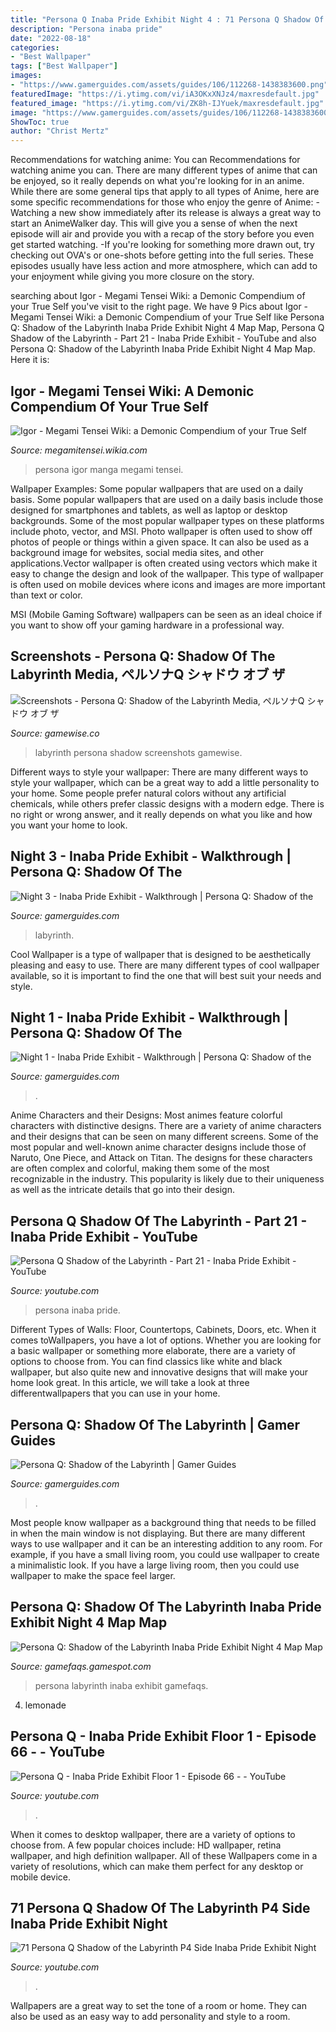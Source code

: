 ```yaml
---
title: "Persona Q Inaba Pride Exhibit Night 4 : 71 Persona Q Shadow Of The Labyrinth P4 Side Inaba Pride Exhibit Night"
description: "Persona inaba pride"
date: "2022-08-18"
categories:
- "Best Wallpaper"
tags: ["Best Wallpaper"]
images:
- "https://www.gamerguides.com/assets/guides/106/112268-1438383600.png"
featuredImage: "https://i.ytimg.com/vi/iA3OKxXNJz4/maxresdefault.jpg"
featured_image: "https://i.ytimg.com/vi/ZK8h-IJYuek/maxresdefault.jpg"
image: "https://www.gamerguides.com/assets/guides/106/112268-1438383600.png"
ShowToc: true
author: "Christ Mertz"
---
```



Recommendations for watching anime: You can
Recommendations for watching anime you can. There are many different types of anime that can be enjoyed, so it really depends on what you're looking for in an anime. While there are some general tips that apply to all types of Anime, here are some specific recommendations for those who enjoy the genre of Anime: 
-Watching a new show immediately after its release is always a great way to start an AnimeWalker day. This will give you a sense of when the next episode will air and provide you with a recap of the story before you even get started watching. 
-If you're looking for something more drawn out, try checking out OVA's or one-shots before getting into the full series. These episodes usually have less action and more atmosphere, which can add to your enjoyment while giving you more closure on the story.

	

		
searching about Igor - Megami Tensei Wiki: a Demonic Compendium of your True Self you've visit to the right page. We have 9 Pics about Igor - Megami Tensei Wiki: a Demonic Compendium of your True Self like Persona Q: Shadow of the Labyrinth Inaba Pride Exhibit Night 4 Map Map, Persona Q Shadow of the Labyrinth - Part 21 - Inaba Pride Exhibit - YouTube and also Persona Q: Shadow of the Labyrinth Inaba Pride Exhibit Night 4 Map Map. Here it is:
		
    
## Igor - Megami Tensei Wiki: A Demonic Compendium Of Your True Self

<img loading=lazy src="http://img3.wikia.nocookie.net/__cb20120820204227/megamitensei/images/a/ab/Igor_Persona_2_manga.PNG" onerror="this.onerror=null;this.src='https://tse1.mm.bing.net/th?id=OIP.icOX0_C8JuYWaE3GG-u5CgHaO4&amp;pid=15.1';" alt="Igor - Megami Tensei Wiki: a Demonic Compendium of your True Self">

_Source: megamitensei.wikia.com_

>persona igor manga megami tensei. 

	

Wallpaper Examples: Some popular wallpapers that are used on a daily basis.
Some popular wallpapers that are used on a daily basis include those designed for smartphones and tablets, as well as laptop or desktop backgrounds. Some of the most popular wallpaper types on these platforms include photo, vector, and MSI. 
Photo wallpaper is often used to show off photos of people or things within a given space. It can also be used as a background image for websites, social media sites, and other applications.Vector wallpaper is often created using vectors which make it easy to change the design and look of the wallpaper. This type of wallpaper is often used on mobile devices where icons and images are more important than text or color. 

MSI (Mobile Gaming Software) wallpapers can be seen as an ideal choice if you want to show off your gaming hardware in a professional way.

    
## Screenshots - Persona Q: Shadow Of The Labyrinth Media, ペルソナQ シャドウ オブ ザ

<img loading=lazy src="http://images1-1.gamewise.co/377386-large.png" onerror="this.onerror=null;this.src='https://tse4.mm.bing.net/th?id=OIP.HJrsKztfhBm69SiX1aofhwAAAA&amp;pid=15.1';" alt="Screenshots - Persona Q: Shadow of the Labyrinth Media, ペルソナQ シャドウ オブ ザ">

_Source: gamewise.co_

>labyrinth persona shadow screenshots gamewise. 

	

Different ways to style your wallpaper:
There are many different ways to style your wallpaper, which can be a great way to add a little personality to your home. Some people prefer natural colors without any artificial chemicals, while others prefer classic designs with a modern edge. There is no right or wrong answer, and it really depends on what you like and how you want your home to look.

    
## Night 3 - Inaba Pride Exhibit - Walkthrough | Persona Q: Shadow Of The

<img loading=lazy src="https://www.gamerguides.com/assets/guides/resize990x-/106/112291-1438383600.png" onerror="this.onerror=null;this.src='https://tse3.mm.bing.net/th?id=OIP.AsYE1PVXYIYdQMrMBWNKBgHaDd&amp;pid=15.1';" alt="Night 3 - Inaba Pride Exhibit - Walkthrough | Persona Q: Shadow of the">

_Source: gamerguides.com_

>labyrinth. 

	

Cool Wallpaper is a type of wallpaper that is designed to be aesthetically pleasing and easy to use. There are many different types of cool wallpaper available, so it is important to find the one that will best suit your needs and style.

    
## Night 1 - Inaba Pride Exhibit - Walkthrough | Persona Q: Shadow Of The

<img loading=lazy src="https://www.gamerguides.com/assets/guides/resize990x-/106/112278-1438383600.jpg" onerror="this.onerror=null;this.src='https://tse3.mm.bing.net/th?id=OIP.OUY-tMOvpPCk9zYviRIxgQHaEa&amp;pid=15.1';" alt="Night 1 - Inaba Pride Exhibit - Walkthrough | Persona Q: Shadow of the">

_Source: gamerguides.com_

>. 

	

Anime Characters and their Designs: Most animes feature colorful characters with distinctive designs.
There are a variety of anime characters and their designs that can be seen on many different screens. Some of the most popular and well-known anime character designs include those of Naruto, One Piece, and Attack on Titan. The designs for these characters are often complex and colorful, making them some of the most recognizable in the industry. This popularity is likely due to their uniqueness as well as the intricate details that go into their design.

    
## Persona Q Shadow Of The Labyrinth - Part 21 - Inaba Pride Exhibit - YouTube

<img loading=lazy src="https://i.ytimg.com/vi/iA3OKxXNJz4/maxresdefault.jpg" onerror="this.onerror=null;this.src='https://tse3.mm.bing.net/th?id=OIP.eODS7JFTkBBAcYOEF0caAwHaEK&amp;pid=15.1';" alt="Persona Q Shadow of the Labyrinth - Part 21 - Inaba Pride Exhibit - YouTube">

_Source: youtube.com_

>persona inaba pride. 

	

Different Types of Walls: Floor, Countertops, Cabinets, Doors, etc.
When it comes toWallpapers, you have a lot of options. Whether you are looking for a basic wallpaper or something more elaborate, there are a variety of options to choose from. You can find classics like white and black wallpaper, but also quite new and innovative designs that will make your home look great. In this article, we will take a look at three differentwallpapers that you can use in your home.

    
## Persona Q: Shadow Of The Labyrinth | Gamer Guides

<img loading=lazy src="https://www.gamerguides.com/assets/guides/106/112268-1438383600.png" onerror="this.onerror=null;this.src='https://tse2.mm.bing.net/th?id=OIP.FrmULlcVOUdpj_hDTdFoMwHaD0&amp;pid=15.1';" alt="Persona Q: Shadow of the Labyrinth | Gamer Guides">

_Source: gamerguides.com_

>. 

	

Most people know wallpaper as a background thing that needs to be filled in when the main window is not displaying. But there are many different ways to use wallpaper and it can be an interesting addition to any room. For example, if you have a small living room, you could use wallpaper to create a minimalistic look. If you have a large living room, then you could use wallpaper to make the space feel larger.

    
## Persona Q: Shadow Of The Labyrinth Inaba Pride Exhibit Night 4 Map Map

<img loading=lazy src="https://gamefaqs.gamespot.com/3ds/739685-persona-q-shadow-of-the-labyrinth/map/11157?raw=1" onerror="this.onerror=null;this.src='https://tse4.mm.bing.net/th?id=OIP.kCI1Rfi-zkC1SFRvGoh39wHaEA&amp;pid=15.1';" alt="Persona Q: Shadow of the Labyrinth Inaba Pride Exhibit Night 4 Map Map">

_Source: gamefaqs.gamespot.com_

>persona labyrinth inaba exhibit gamefaqs. 

	

4. lemonade 

    
## Persona Q - Inaba Pride Exhibit Floor 1 - Episode 66 - - YouTube

<img loading=lazy src="https://i.ytimg.com/vi/1YXqtJM8VJg/maxresdefault.jpg" onerror="this.onerror=null;this.src='https://tse3.mm.bing.net/th?id=OIP.6ibV4Pl6xot9VqpLwqbb9gHaEK&amp;pid=15.1';" alt="Persona Q - Inaba Pride Exhibit Floor 1 - Episode 66 - - YouTube">

_Source: youtube.com_

>. 

	

When it comes to desktop wallpaper, there are a variety of options to choose from. A few popular choices include: HD wallpaper, retina wallpaper, and high definition wallpaper. All of these Wallpapers come in a variety of resolutions, which can make them perfect for any desktop or mobile device. 

    
## 71 Persona Q Shadow Of The Labyrinth P4 Side Inaba Pride Exhibit Night

<img loading=lazy src="https://i.ytimg.com/vi/ZK8h-IJYuek/maxresdefault.jpg" onerror="this.onerror=null;this.src='https://tse2.mm.bing.net/th?id=OIP.ApNGq-eQkCOYd5LQd70-aAHaEK&amp;pid=15.1';" alt="71 Persona Q Shadow of the Labyrinth P4 Side Inaba Pride Exhibit Night">

_Source: youtube.com_

>. 

	

Wallpapers are a great way to set the tone of a room or home. They can also be used as an easy way to add personality and style to a room.

